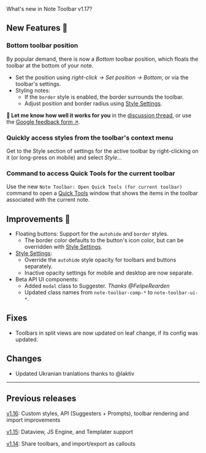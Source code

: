 What's new in Note Toolbar v1.17?

## New Features 🎉

### Bottom toolbar position

By popular demand, there is now a _Bottom_ toolbar position, which floats the toolbar at the bottom of your note.

- Set the position using _right-click → Set position → Bottom_, or via the toolbar's settings.
- Styling notes:
  - If the `border` style is enabled, the border surrounds the toolbar.
  - Adjust position and border radius using [Style Settings](https://github.com/chrisgurney/obsidian-note-toolbar/wiki/Style-Settings-plugin-support).

**💬 Let me know how well it works for you** in the [discussion thread](https://github.com/chrisgurney/obsidian-note-toolbar/discussions/218), or use the [Google feedback form ↗](https://docs.google.com/forms/d/e/1FAIpQLSeVWHVnookJr8HVQywk5TwupU-p7vkRkSt83Q5jscR6VwpZEQ/viewform?usp=sf_link).

### Quickly access styles from the toolbar's context menu

Get to the Style section of settings for the active toolbar by right-clicking on it (or long-press on mobile) and select _Style..._

### Command to access Quick Tools for the current toolbar

Use the new `Note Toolbar: Open Quick Tools (for current toolbar)` command to open a [Quick Tools](https://github.com/chrisgurney/obsidian-note-toolbar/wiki/Quick-Tools) window that shows the items in the toolbar associated with the current note.

## Improvements 🚀

- Floating buttons: Support for the `autohide` and `border` styles.
  - The border color defaults to the button's icon color, but can be overridden with [Style Settings](https://github.com/chrisgurney/obsidian-note-toolbar/wiki/Style-Settings-plugin-support).
- [Style Settings](https://github.com/chrisgurney/obsidian-note-toolbar/wiki/Style-Settings-plugin-support):
  - Override the `autohide` style opacity for toolbars and buttons separately.
  - Inactive opacity settings for mobile and desktop are now separate.
- Beta API UI components:
  - Added `modal` class to Suggester. _Thanks @FelipeRearden_
  - Updated class names from `note-toolbar-comp-*` to `note-toolbar-ui-*`.

## Fixes

- Toolbars in split views are now updated on leaf change, if its config was updated.

## Changes

- Updated Ukranian tranlations thanks to @laktiv

---

## Previous releases

[v1.16](https://github.com/chrisgurney/obsidian-note-toolbar/releases/tag/1.16.0): Custom styles, API (Suggesters + Prompts), toolbar rendering and import improvements

[v1.15](https://github.com/chrisgurney/obsidian-note-toolbar/releases/tag/1.15.0): Dataview, JS Engine, and Templater support

[v1.14](https://github.com/chrisgurney/obsidian-note-toolbar/releases/tag/1.14.0): Share toolbars, and import/export as callouts